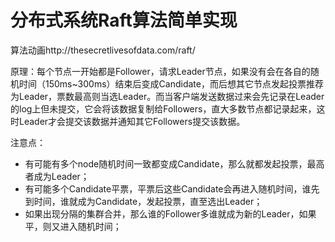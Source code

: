 # 分布式系统Raft算法简单实现

算法动画http://thesecretlivesofdata.com/raft/

原理：每个节点一开始都是Follower，请求Leader节点，如果没有会在各自的随机时间（150ms~300ms）结束后变成Candidate，而后想其它节点发起投票推荐为Leader，票数最高则当选Leader。而当客户端发送数据过来会先记录在Leader的log上但未提交，它会将该数据复制给Followers，直大多数节点都记录起来，这时Leader才会提交该数据并通知其它Followers提交该数据。

注意点：

- 有可能有多个node随机时间一致都变成Candidate，那么就都发起投票，最高者成为Leader；
- 有可能多个Candidate平票，平票后这些Candidate会再进入随机时间，谁先到时间，谁就成为Candidate，发起投票，直至选出Leader；
- 如果出现分隔的集群合并，那么谁的Follower多谁就成为新的Leader，如果平，则又进入随机时间；